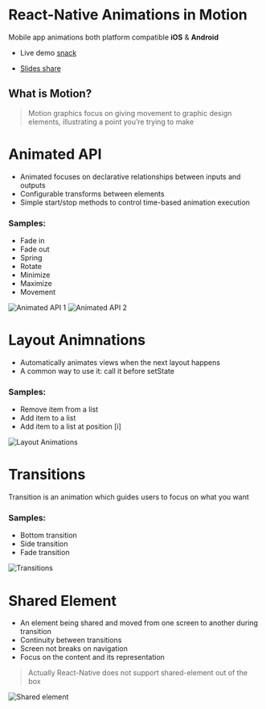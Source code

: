 # React-Native Animations in Motion

Mobile app animations both platform compatible **iOS** & **Android**

 * Live demo [snack](https://snack.expo.io/@innovaterz/motion)
 
* [Slides share](https://docs.google.com/presentation/d/1Ne6xmzMd-qZ0JRObe5skSg9XQcF9wa-Fa03OZJTMDEI/present?usp=sharing)

## What is Motion?
> Motion graphics focus on giving movement to graphic design elements, illustrating a point you’re trying to make


# Animated API
* Animated focuses on declarative relationships between inputs and outputs
* Configurable transforms between elements
* Simple start/stop methods to control time-based animation execution

### Samples:

- Fade in
- Fade out
- Spring
- Rotate
- Minimize
- Maximize
- Movement

![Animated API 1](demo/animated_api_1.gif)
![Animated API 2](demo/animated_api_2.gif)


# Layout Animnations
* Automatically animates views when the next layout happens
* A common way to use it: call it before  setState


### Samples:

- Remove item from a list
- Add item to a list
- Add item to a list at position [i]

![Layout Animations](demo/layout_animation.gif)


# Transitions
Transition is an animation which 
guides users to focus on what you want

### Samples:

- Bottom transition
- Side transition
- Fade transition


![Transitions](demo/transitions.gif)



# Shared Element
* An element being shared and moved from one screen to another during transition
* Continuity between transitions
* Screen not breaks on navigation
* Focus on the content and its representation
> Actually React-Native does not support shared-element out of the box


![Shared element](demo/shared_element.gif)
